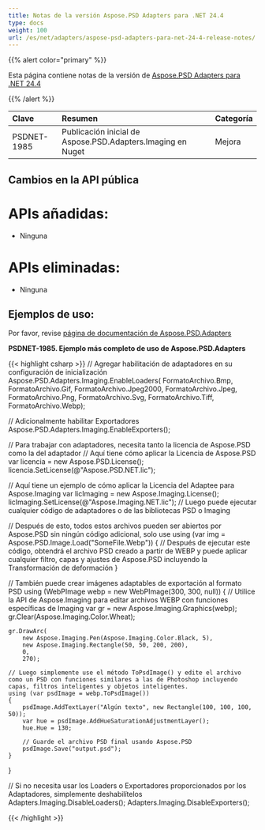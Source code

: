 ```yaml
---
title: Notas de la versión Aspose.PSD Adapters para .NET 24.4
type: docs
weight: 100
url: /es/net/adapters/aspose-psd-adapters-para-net-24-4-release-notes/
---
```


{{% alert color="primary" %}}

Esta página contiene notas de la versión de [Aspose.PSD Adapters para .NET 24.4](https://www.nuget.org/packages/Aspose.PSD.Adapters.Imaging/)

{{% /alert %}}

| **Clave**    | **Resumen**                                                          | **Categoría** |
|:------------|:---------------------------------------------------------------------|:------------|
| PSDNET-1985 | Publicación inicial de Aspose.PSD.Adapters.Imaging en Nuget         | Mejora |


## **Cambios en la API pública**
# **APIs añadidas:**
- Ninguna

# **APIs eliminadas:**
- Ninguna

## **Ejemplos de uso:**

Por favor, revise [página de documentación de Aspose.PSD.Adapters](/psd/es/net/adapters)

**PSDNET-1985. Ejemplo más completo de uso de Aspose.PSD.Adapters**

{{< highlight csharp >}}
// Agregar habilitación de adaptadores en su configuración de inicialización
Aspose.PSD.Adapters.Imaging.EnableLoaders(
   FormatoArchivo.Bmp,
   FormatoArchivo.Gif,
   FormatoArchivo.Jpeg2000,
   FormatoArchivo.Jpeg,
   FormatoArchivo.Png,
   FormatoArchivo.Svg,
   FormatoArchivo.Tiff,
   FormatoArchivo.Webp);
            
// Adicionalmente habilitar Exportadores
Aspose.PSD.Adapters.Imaging.EnableExporters();

// Para trabajar con adaptadores, necesita tanto la licencia de Aspose.PSD como la del adaptador
// Aquí tiene cómo aplicar la Licencia de Aspose.PSD
var licencia = new Aspose.PSD.License();
licencia.SetLicense(@"Aspose.PSD.NET.lic");

// Aquí tiene un ejemplo de cómo aplicar la Licencia del Adaptee para Aspose.Imaging
var licImaging = new Aspose.Imaging.License();
licImaging.SetLicense(@"Aspose.Imaging.NET.lic");
// Luego puede ejecutar cualquier código de adaptadores o de las bibliotecas PSD o Imaging

// Después de esto, todos estos archivos pueden ser abiertos por Aspose.PSD sin ningún código adicional, solo use
using (var img = Aspose.PSD.Image.Load("SomeFile.Webp")) 
{
    // Después de ejecutar este código, obtendrá el archivo PSD creado a partir de WEBP y puede aplicar cualquier filtro, capas y ajustes de Aspose.PSD incluyendo la Transformación de deformación
}

// También puede crear imágenes adaptables de exportación al formato PSD
using (WebPImage webp = new WebPImage(300, 300, null))
{
    // Utilice la API de Aspose.Imaging para editar archivos WEBP con funciones específicas de Imaging
    var gr = new Aspose.Imaging.Graphics(webp);             
    gr.Clear(Aspose.Imaging.Color.Wheat);

    gr.DrawArc(
        new Aspose.Imaging.Pen(Aspose.Imaging.Color.Black, 5),
        new Aspose.Imaging.Rectangle(50, 50, 200, 200), 
        0, 
        270);

    // Luego simplemente use el método ToPsdImage() y edite el archivo como un PSD con funciones similares a las de Photoshop incluyendo capas, filtros inteligentes y objetos inteligentes.
    using (var psdImage = webp.ToPsdImage())
    {                   
        psdImage.AddTextLayer("Algún texto", new Rectangle(100, 100, 100, 50));
        var hue = psdImage.AddHueSaturationAdjustmentLayer();
        hue.Hue = 130;

        // Guarde el archivo PSD final usando Aspose.PSD
        psdImage.Save("output.psd");
    }
}

// Si no necesita usar los Loaders o Exportadores proporcionados por los Adaptadores, simplemente deshabilítelos
Adapters.Imaging.DisableLoaders();
Adapters.Imaging.DisableExporters();		
		
{{< /highlight >}}

